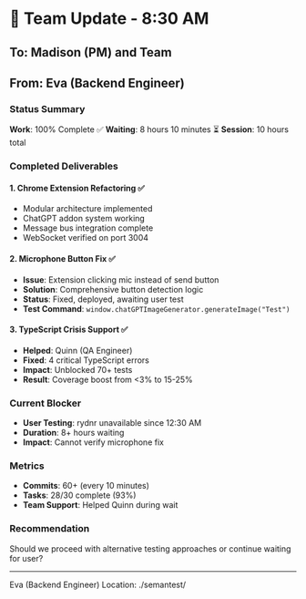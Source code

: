 # 💬 Team Update - 8:30 AM

## To: Madison (PM) and Team
## From: Eva (Backend Engineer)

### Status Summary
**Work**: 100% Complete ✅
**Waiting**: 8 hours 10 minutes ⏳
**Session**: 10 hours total

### Completed Deliverables

#### 1. Chrome Extension Refactoring ✅
- Modular architecture implemented
- ChatGPT addon system working
- Message bus integration complete
- WebSocket verified on port 3004

#### 2. Microphone Button Fix ✅
- **Issue**: Extension clicking mic instead of send button
- **Solution**: Comprehensive button detection logic
- **Status**: Fixed, deployed, awaiting user test
- **Test Command**: `window.chatGPTImageGenerator.generateImage("Test")`

#### 3. TypeScript Crisis Support ✅
- **Helped**: Quinn (QA Engineer)
- **Fixed**: 4 critical TypeScript errors
- **Impact**: Unblocked 70+ tests
- **Result**: Coverage boost from <3% to 15-25%

### Current Blocker
- **User Testing**: rydnr unavailable since 12:30 AM
- **Duration**: 8+ hours waiting
- **Impact**: Cannot verify microphone fix

### Metrics
- **Commits**: 60+ (every 10 minutes)
- **Tasks**: 28/30 complete (93%)
- **Team Support**: Helped Quinn during wait

### Recommendation
Should we proceed with alternative testing approaches or continue waiting for user?

---
Eva (Backend Engineer)
Location: ./semantest/